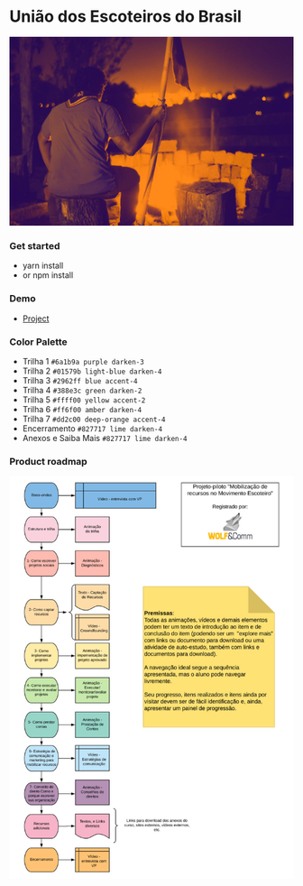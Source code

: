 # União dos Escoteiros do Brasil #

[![Banner](images/tinypng/background-init.jpg)](https://www.deppbrazil.com.br/projetos/uniao-dos-escoteiros-do-brasil)

### Get started ###
* yarn install
* or npm install

### Demo ###
* [Project](https://www.deppbrazil.com/projects/escoteiros/)

### Color Palette ###
* Trilha 1 `#6a1b9a purple darken-3`
* Trilha 2 `#01579b light-blue darken-4`
* Trilha 3 `#2962ff blue accent-4`
* Trilha 4 `#388e3c green darken-2`
* Trilha 5 `#ffff00 yellow accent-2`
* Trilha 6 `#ff6f00 amber darken-4`
* Trilha 7 `#dd2c00 deep-orange accent-4`
* Encerramento `#827717 lime darken-4`
* Anexos e Saiba Mais `#827717 lime darken-4` 

### Product roadmap ###
[![Banner](images/tinypng/projeto-mrme.jpg)](https://github.com/deppbrazil/uniao-dos-escoteiros-do-brasil)
